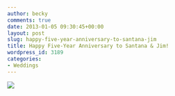 ```yaml
---
author: becky
comments: true
date: 2013-01-05 09:30:45+00:00
layout: post
slug: happy-five-year-anniversary-to-santana-jim
title: Happy Five-Year Anniversary to Santana & Jim!
wordpress_id: 3189
categories:
- Weddings
---
```


[![](http://www.beckyjenson.com/wp-content/uploads/2012/03/blog-January08-0001.jpg)](http://www.beckyjenson.com/wp-content/uploads/2012/03/blog-January08-0001.jpg)
